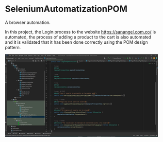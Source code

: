 # SeleniumAutomatizationPOM
A browser automation.

In this project, the Login process to the website https://sanangel.com.co/ is automated, the process of adding a product to the cart is also automated and it is validated that it has been done correctly using the POM design pattern.

![alt text](https://github.com/YeinerCassiani/SeleniumAutomatizationPOM/blob/main/src/Imagenes/Captura.PNG)
